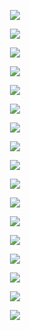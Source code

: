 <p align="center"> <img src=f"figs/DGN_5_32_all_epochs_figs/all_figs/K2_epoch.png" /> </p>
<p align="center"> <img src=f"figs/DGN_5_32_all_epochs_figs/all_figs/K2_step.png" /> </p>
<p align="center"> <img src=f"figs/DGN_5_32_all_epochs_figs/all_figs/K3_epoch.png" /> </p>
<p align="center"> <img src=f"figs/DGN_5_32_all_epochs_figs/all_figs/K3_step.png" /> </p>
<p align="center"> <img src=f"figs/DGN_5_32_all_epochs_figs/all_figs/K_epoch.png" /> </p>
<p align="center"> <img src=f"figs/DGN_5_32_all_epochs_figs/all_figs/K_step.png" /> </p>
<p align="center"> <img src=f"figs/DGN_5_32_all_epochs_figs/all_figs/loss_step.png" /> </p>
<p align="center"> <img src=f"figs/DGN_5_32_all_epochs_figs/all_figs/Run_1_epoch.png" /> </p>
<p align="center"> <img src=f"figs/DGN_5_32_all_epochs_figs/all_figs/Run_1_step.png" /> </p>
<p align="center"> <img src=f"figs/DGN_5_32_all_epochs_figs/all_figs/Run_2_epoch.png" /> </p>
<p align="center"> <img src=f"figs/DGN_5_32_all_epochs_figs/all_figs/Run_2_step.png" /> </p>
<p align="center"> <img src=f"figs/DGN_5_32_all_epochs_figs/all_figs/Run_3_epoch.png" /> </p>
<p align="center"> <img src=f"figs/DGN_5_32_all_epochs_figs/all_figs/Run_3_step.png" /> </p>
<p align="center"> <img src=f"figs/DGN_5_32_all_epochs_figs/all_figs/Run_4_epoch.png" /> </p>
<p align="center"> <img src=f"figs/DGN_5_32_all_epochs_figs/all_figs/Run_4_step.png" /> </p>
<p align="center"> <img src=f"figs/DGN_5_32_all_epochs_figs/all_figs/Run_5_epoch.png" /> </p>
<p align="center"> <img src=f"figs/DGN_5_32_all_epochs_figs/all_figs/Run_5_step.png" /> </p>
